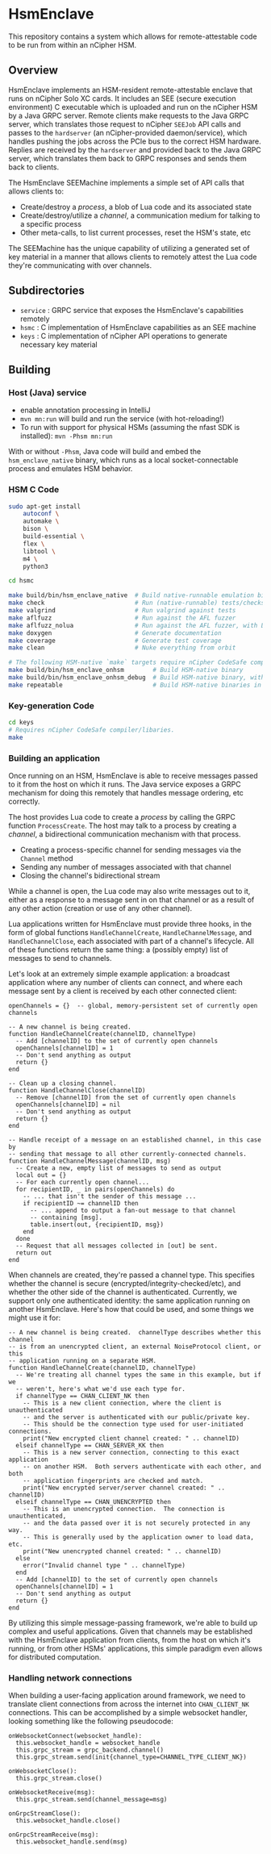 # HsmEnclave

This repository contains a system which allows for remote-attestable code
to be run from within an nCipher HSM.

## Overview

HsmEnclave implements an HSM-resident remote-attestable enclave that runs
on nCipher Solo XC cards.  It includes an SEE (secure execution environment)
C executable which is uploaded and run on the nCipher HSM by a Java GRPC
server.  Remote clients make requests to the Java GRPC server, which translates
those request to nCipher `SEEJob` API calls and passes to the
`hardserver` (an nCipher-provided daemon/service), which handles pushing
the jobs across the PCIe bus to the correct HSM hardware.  Replies are received
by the `hardserver` and provided back to the Java GRPC server, which translates
them back to GRPC responses and sends them back to clients.

The HsmEnclave SEEMachine implements a simple set of API calls that allows
clients to:

* Create/destroy a _process_, a blob of Lua code and its associated state
* Create/destroy/utilize a _channel_, a communication medium for talking
  to a specific process
* Other meta-calls, to list current processes, reset the HSM's state, etc

The SEEMachine has the unique capability of utilizing a generated set of key
material in a manner that allows clients to remotely attest the Lua code they're
communicating with over channels.

## Subdirectories

* `service` : GRPC service that exposes the HsmEnclave's capabilities remotely
* `hsmc` : C implementation of HsmEnclave capabilities as an SEE machine
* `keys` : C implementation of nCipher API operations to generate necessary key material

## Building

### Host (Java) service

- enable annotation processing in IntelliJ
- `mvn mn:run` will build and run the service (with hot-reloading!)
- To run with support for physical HSMs (assuming the nfast SDK is installed): `mvn -Phsm mn:run`

With or without `-Phsm`, Java code will build and embed the `hsm_enclave_native`
binary, which runs as a local socket-connectable process and emulates HSM
behavior.

### HSM C Code


```sh
sudo apt-get install
    autoconf \
    automake \
    bison \
    build-essential \
    flex \
    libtool \
    m4 \
    python3

cd hsmc

make build/bin/hsm_enclave_native  # Build native-runnable emulation binary
make check                         # Run (native-runnable) tests/checks
make valgrind                      # Run valgrind against tests
make aflfuzz                       # Run against the AFL fuzzer
make aflfuzz_nolua                 # Run against the AFL fuzzer, with Lua disabled
make doxygen                       # Generate documentation
make coverage                      # Generate test coverage
make clean                         # Nuke everything from orbit

# The following HSM-native `make` targets require nCipher CodeSafe compiler/libaries.
make build/bin/hsm_enclave_onhsm        # Build HSM-native binary
make build/bin/hsm_enclave_onhsm_debug  # Build HSM-native binary, with debug logs turned on
make repeatable                         # Build HSM-native binaries in docker, fully repeatably
```

### Key-generation Code

```sh
cd keys
# Requires nCipher CodeSafe compiler/libaries.
make
```

### Building an application

Once running on an HSM, HsmEnclave is able to receive messages passed to it from
the host on which it runs.  The Java service exposes a GRPC mechanism for doing
this remotely that handles message ordering, etc correctly.

The host provides Lua code to create a *process* by calling the GRPC function
`ProcessCreate`.  The host may talk to a process by creating a *channel*,
a bidirectional communication mechanism with that process.

* Creating a process-specific channel for sending messages via the `Channel` method
* Sending any number of messages associated with that channel
* Closing the channel's bidirectional stream

While a channel is open, the Lua code may also write messages out to it, either
as a response to a message sent in on that channel or as a result of any other
action (creation or use of any other channel).

Lua applications written for HsmEnclave must provide three hooks, in the form
of global functions `HandleChannelCreate`, `HandleChannelMessage`, and
`HandleChannelClose`, each associated with part of a channel's lifecycle.
All of these functions return the same thing:  a (possibly empty) list of
messages to send to channels.

Let's look at an extremely simple example application:  a broadcast application
where any number of clients can connect, and where each message sent by a client
is received by each other connected client:

```
openChannels = {}  -- global, memory-persistent set of currently open channels

-- A new channel is being created.
function HandleChannelCreate(channelID, channelType)
  -- Add [channelID] to the set of currently open channels
  openChannels[channelID] = 1
  -- Don't send anything as output
  return {}
end

-- Clean up a closing channel.
function HandleChannelClose(channelID)
  -- Remove [channelID] from the set of currently open channels
  openChannels[channelID] = nil
  -- Don't send anything as output
  return {}
end

-- Handle receipt of a message on an established channel, in this case by
-- sending that message to all other currently-connected channels.
function HandleChannelMessage(channelID, msg)
  -- Create a new, empty list of messages to send as output
  local out = {}
  -- For each currently open channel...
  for recipientID, _ in pairs(openChannels) do
    -- ... that isn't the sender of this message ...
    if recipientID ~= channelID then
      -- ... append to output a fan-out message to that channel
      -- containing [msg].
      table.insert(out, {recipientID, msg})
    end
  done
  -- Request that all messages collected in [out] be sent.
  return out
end
```

When channels are created, they're passed a channel type.  This specifies
whether the channel is secure (encrypted/integrity-checked/etc), and whether
the other side of the channel is authenticated.  Currently, we support only
one authenticated identity:  the same application running on another
HsmEnclave.  Here's how that could be used, and some things we might use it for:

```
-- A new channel is being created.  channelType describes whether this channel
-- is from an unencrypted client, an external NoiseProtocol client, or this
-- application running on a separate HSM.
function HandleChannelCreate(channelID, channelType)
  -- We're treating all channel types the same in this example, but if we
  -- weren't, here's what we'd use each type for.
  if channelType == CHAN_CLIENT_NK then
    -- This is a new client connection, where the client is unauthenticated
    -- and the server is authenticated with our public/private key.
    -- This should be the connection type used for user-initiated connections.
    print("New encrypted client channel created: " .. channelID)
  elseif channelType == CHAN_SERVER_KK then
    -- This is a new server connection, connecting to this exact application
    -- on another HSM.  Both servers authenticate with each other, and both
    -- application fingerprints are checked and match.
    print("New encrypted server/server channel created: " .. channelID)
  elseif channelType == CHAN_UNENCRYPTED then
    -- This is an unencrypted connection.  The connection is unauthenticated,
    -- and the data passed over it is not securely protected in any way.
    -- This is generally used by the application owner to load data, etc.
    print("New unencrypted channel created: " .. channelID)
  else
    error("Invalid channel type " .. channelType)
  end
  -- Add [channelID] to the set of currently open channels
  openChannels[channelID] = 1
  -- Don't send anything as output
  return {}
end
```

By utilizing this simple message-passing framework, we're able to build up
complex and useful applications.  Given that channels may be established with
the HsmEnclave application from clients, from the host on which it's running, or
from other HSMs' applications, this simple paradigm even allows for distributed
computation.

### Handling network connections

When building a user-facing application around framework, we need to translate
client connections from across the internet into `CHAN_CLIENT_NK` connections.
This can be accomplished by a simple websocket handler, looking something
like the following pseudocode:

```
onWebsocketConnect(websocket_handle):
  this.websocket_handle = websocket_handle
  this.grpc_stream = grpc_backend.channel()
  this.grpc_stream.send(init{channel_type=CHANNEL_TYPE_CLIENT_NK})

onWebsocketClose():
  this.grpc_stream.close()

onWebsocketReceive(msg):
  this.grpc_stream.send(channel_message=msg)

onGrpcStreamClose():
  this.websocket_handle.close()

onGrpcStreamReceive(msg):
  this.websocket_handle.send(msg)
```
